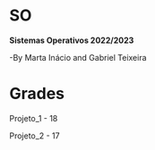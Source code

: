 # SO
**Sistemas Operativos 2022/2023**


-By Marta Inácio and Gabriel Teixeira 

# Grades 
Projeto_1 - 18

Projeto_2 - 17
